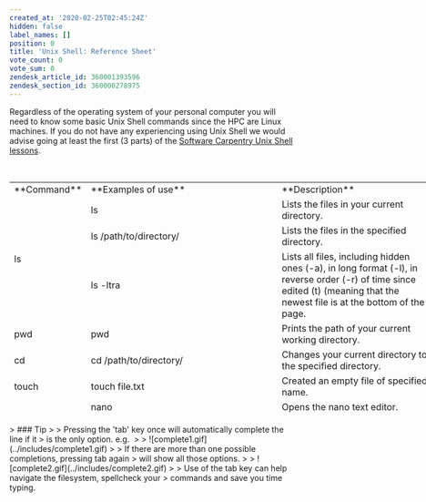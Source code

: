 ```yaml
---
created_at: '2020-02-25T02:45:24Z'
hidden: false
label_names: []
position: 0
title: 'Unix Shell: Reference Sheet'
vote_count: 0
vote_sum: 0
zendesk_article_id: 360001393596
zendesk_section_id: 360000278975
---
```


Regardless of the operating system of your personal computer you will
need to know some basic Unix Shell commands since the HPC are Linux
machines. If you do not have any experiencing using Unix Shell we would
advise going at least the first (3 parts) of the [Software Carpentry
Unix Shell lessons](http://swcarpentry.github.io/shell-novice/).

 

<table style="height: 410px; width: 746px;">
<tbody>
<tr>
<td style="width: 66px;">
**Command**

</td>
<td style="width: 400.317px;">
**Examples of use**

</td>
<td style="width: 416.683px;">
**Description**

</td>
</tr>
<tr>
<td style="width: 66px;" rowspan="3">
ls

</td>
<td style="width: 400.317px;">
ls

</td>
<td style="width: 416.683px;">
Lists the files in your current directory.

</td>
</tr>
<tr>
<td style="width: 400.317px;">
ls /path/to/directory/

</td>
<td style="width: 416.683px;">
Lists the files in the specified directory.

</td>
</tr>
<tr>
<td style="width: 400.317px;">
ls -ltra

</td>
<td style="width: 416.683px;">
Lists all files, including hidden ones (-a), in long format (-l), in
reverse order (-r) of time since edited (t) (meaning that the newest
file is at the bottom of the page.

</td>
</tr>
<tr>
<td style="width: 66px;">
pwd

</td>
<td style="width: 400.317px;">
pwd

</td>
<td style="width: 416.683px;">
Prints the path of your current working directory.

</td>
</tr>
<tr>
<td style="width: 66px;">
cd

</td>
<td style="width: 400.317px;">
cd /path/to/directory/

</td>
<td style="width: 416.683px;">
Changes your current directory to the specified directory.

</td>
</tr>
<tr>
<td style="width: 66px;">
touch

</td>
<td style="width: 400.317px;">
touch file.txt

</td>
<td style="width: 416.683px;">
Created an empty file of specified name.

</td>
</tr>
<tr>
<td style="width: 66px;" rowspan="2">
nano

</td>
<td style="width: 400.317px;">
nano

</td>
<td style="width: 416.683px;">
Opens the nano text editor.

</td>
</tr>
<tr>
<td style="width: 400.317px;">
nano file.txt

</td>
<td style="width: 416.683px;">
Opens the specified file in the nano text editor.

</td>
</tr>
<tr>
<td style="width: 66px;" rowspan="2">
head

</td>
<td style="width: 400.317px;">
head file.txt

</td>
<td style="width: 416.683px;">
Prints the top <dfn class="dictionary-of-numbers">10 lines of the
</dfn>specified file.

</td>
</tr>
<tr>
<td style="width: 400.317px;">
head -n <dfn class="dictionary-of-numbers">2 file</dfn>.txt

</td>
<td style="width: 416.683px;">
Prints the top n lines of the specified file (in this case 2).

</td>
</tr>
<tr>
<td style="width: 66px;" rowspan="2">
tail

</td>
<td style="width: 400.317px;">
tail file.txt

</td>
<td style="width: 416.683px;">
Prints the bottom <dfn class="dictionary-of-numbers">10 lines of the
</dfn>specified file.

</td>
</tr>
<tr>
<td style="width: 400.317px;">
tail -n <dfn class="dictionary-of-numbers">2 file</dfn>.txt

</td>
<td style="width: 416.683px;">
Prints the bottom n lines of the specified file (in this case 2).

</td>
</tr>
<tr>
<td style="width: 66px;" rowspan="3">
mv

</td>
<td style="width: 400.317px;">
mv file.txt newname.txt

</td>
<td style="width: 416.683px;">
rename the file.

</td>
</tr>
<tr>
<td style="width: 400.317px;">
mv file.txt /path/to/destination/

</td>
<td style="width: 416.683px;">
Move the file to the specified directory.

</td>
</tr>
<tr>
<td style="width: 400.317px;">
mv -r directory/ /path/to/destination/

</td>
<td style="width: 416.683px;">
Recursively move the directory and all contained files and directories
to the specified path.

</td>
</tr>
<tr>
<td style="width: 66px;" rowspan="3">
cp

</td>
<td style="width: 400.317px;">
cp file.txt /path/to/destination/

</td>
<td style="width: 416.683px;">
Make a copy of the file in the specified directory.

</td>
</tr>
<tr>
<td style="width: 400.317px;">
cp file.txt /path/to/destination/newname.txt

</td>
<td style="width: 416.683px;">
Make a copy of the file in the specified directory with the specified
name.

</td>
</tr>
<tr>
<td style="width: 400.317px;">
cp -r directory/ /path/to/destination/

</td>
<td style="width: 416.683px;">
Recursively copy all files and directories of a directory to the
specified location.

</td>
</tr>
<tr>
<td style="width: 66px;" rowspan="2">
rm

</td>
<td style="width: 400.317px;">
rm file.txt

</td>
<td style="width: 416.683px;">
Delete the specified file.

</td>
</tr>
<tr>
<td style="width: 400.317px;">
rm -r directory/

</td>
<td style="width: 416.683px;">
Recursively delete the files and directories of the specified directory.

</td>
</tr>
<tr>
<td style="width: 66px;">
mkdir

</td>
<td style="width: 400.317px;">
mkdir directory

</td>
<td style="width: 416.683px;">
Create a directory of the specified name.

</td>
</tr>
<tr>
<td style="width: 66px;">
man

</td>
<td style="width: 400.317px;">
man ls

</td>
<td style="width: 416.683px;">
Bring up the manual of a command (in this case ls).

</td>
</tr>
</tbody>
</table>
> ### Tip
>
> Pressing the 'tab' key once will automatically complete the line if it
> is the only option. e.g. 
>
> ![complete1.gif](../includes/complete1.gif)
>
> If there are more than one possible completions, pressing tab again
> will show all those options.
>
> ![complete2.gif](../includes/complete2.gif)
>
> Use of the tab key can help navigate the filesystem, spellcheck your
> commands and save you time typing.
